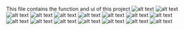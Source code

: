 This file contains the function and ui of this project
![alt text](<Screenshot (93).png>) ![alt text](<Screenshot (78).png>) ![alt text](<Screenshot (79).png>) ![alt text](<Screenshot (80).png>) ![alt text](<Screenshot (81).png>) ![alt text](<Screenshot (82).png>) ![alt text](<Screenshot (83).png>) ![alt text](<Screenshot (84).png>) ![alt text](<Screenshot (85).png>) ![alt text](<Screenshot (86).png>) ![alt text](<Screenshot (87).png>) ![alt text](<Screenshot (88).png>) ![alt text](<Screenshot (89).png>) ![alt text](<Screenshot (90).png>) ![alt text](<Screenshot (91).png>) ![alt text](<Screenshot (92).png>)